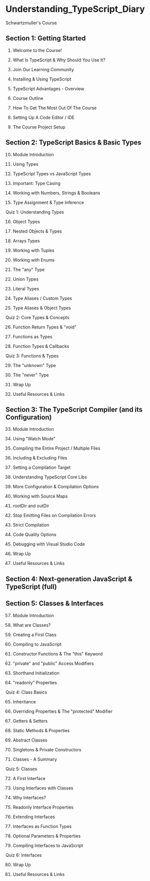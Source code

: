 # Understanding_TypeScript_Diary
Schwartzmuller's Course

## Section 1: Getting Started
1. Welcome to the Course!

2. What Is TypeScript & Why Should You Use It?

3. Join Our Learning Community

4. Installing & Using TypeScript

5. TypeScript Advantages - Overview

6. Course Outline

7. How To Get The Most Out Of The Course

8. Setting Up A Code Editor / IDE

9. The Course Project Setup

## Section 2: TypeScript Basics & Basic Types

10. Module Introduction

11. Using Types

12. TypeScript Types vs JavaScript Types

13. Important: Type Casing

14. Working with Numbers, Strings & Booleans

15. Type Assignment & Type Inference

Quiz 1: Understanding Types

16. Object Types

17. Nested Objects & Types

18. Arrays Types

19. Working with Tuples

20. Working with Enums

21. The "any" Type

22. Union Types

23. Literal Types

24. Type Aliases / Custom Types

25. Type Aliases & Object Types

Quiz 2: Core Types & Concepts

26. Function Return Types & "void"

27. Functions as Types

28. Function Types & Callbacks

Quiz 3: Functions & Types

29. The "unknown" Type

30. The "never" Type

31. Wrap Up

32. Useful Resources & Links

## Section 3: The TypeScript Compiler (and its Configuration)

33. Module Introduction

34. Using "Watch Mode"

35. Compiling the Entire Project / Multiple Files

36. Including & Excluding Files

37. Setting a Compilation Target

38. Understanding TypeScript Core Libs

39. More Configuration & Compilation Options

40. Working with Source Maps

41. rootDir and outDir

42. Stop Emitting Files on Compilation Errors

43. Strict Compilation

44. Code Quality Options

45. Debugging with Visual Studio Code

46. Wrap Up

47. Useful Resources & Links

## Section 4: Next-generation JavaScript & TypeScript (full)

## Section 5: Classes & Interfaces

57. Module Introduction

58. What are Classes?

59. Creating a First Class

60. Compiling to JavaScript

61. Constructor Functions & The "this" Keyword

62. "private" and "public" Access Modifiers

63. Shorthand Initialization

64. "readonly" Properties

Quiz 4: Class Basics

65. Inheritance

66. Overriding Properties & The "protected" Modifier

67. Getters & Setters

68. Static Methods & Properties

69. Abstract Classes

70. Singletons & Private Constructors

71. Classes - A Summary

Quiz 5: Classes

72. A First Interface

73. Using Interfaces with Classes

74. Why Interfaces?

75. Readonly Interface Properties

76. Extending Interfaces

77. Interfaces as Function Types

78. Optional Parameters & Properties

79. Compiling Interfaces to JavaScript

Quiz 6: Interfaces

80. Wrap Up

81. Useful Resources & Links


